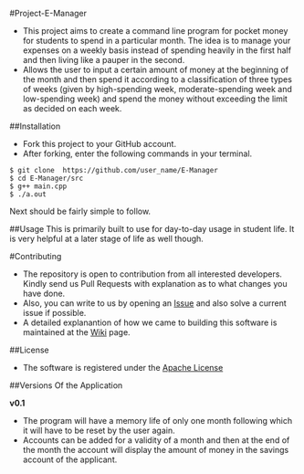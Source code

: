 #Project-E-Manager
- This project aims to create a command line program for pocket money for students to spend in a particular month. The idea is to manage your expenses on a weekly basis instead of spending heavily in the first half and then living like a pauper in the second.
- Allows the user to input a certain amount of money at the beginning of the month and then spend it according to a classification of three types of weeks (given by high-spending week, moderate-spending week and low-spending week) and spend the money without exceeding the limit as decided on each week.

##Installation
- Fork this project to your GitHub account.
- After forking, enter the following commands in your terminal.
```
$ git clone  https://github.com/user_name/E-Manager
$ cd E-Manager/src
$ g++ main.cpp
$ ./a.out
```
Next should be fairly simple to follow.

##Usage
This is primarily built to use for day-to-day usage in student life. It is very helpful at a later stage of life as well though.

#Contributing
- The repository is open to contribution from all interested developers. Kindly send us Pull Requests with explanation as to what changes you have done.
- Also, you can write to us by opening an [Issue](https://github.com/salman-bhai/E-Manager/issues) and also solve a current issue if possible.
- A detailed explanantion of how we came to building this software is maintained at the [Wiki](https://github.com/salman-bhai/E-Manager/wiki) page.


##License

- The software is registered under the [Apache License](https://github.com/salman-bhai/E-Manager/blob/master/LICENSE)


##Versions Of the Application

**v0.1** 
- The program will have a memory life of only one month following which it will have to be reset by the user again. 
- Accounts can be added for a validity of a month and then at the end of the month the account will display the amount of money in the savings account of the applicant.
